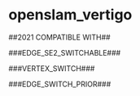 # openslam_vertigo

##2021 COMPATIBLE WITH##

  ###EDGE_SE2_SWITCHABLE###
  
  ###VERTEX_SWITCH###
  
  ###EDGE_SWITCH_PRIOR###
